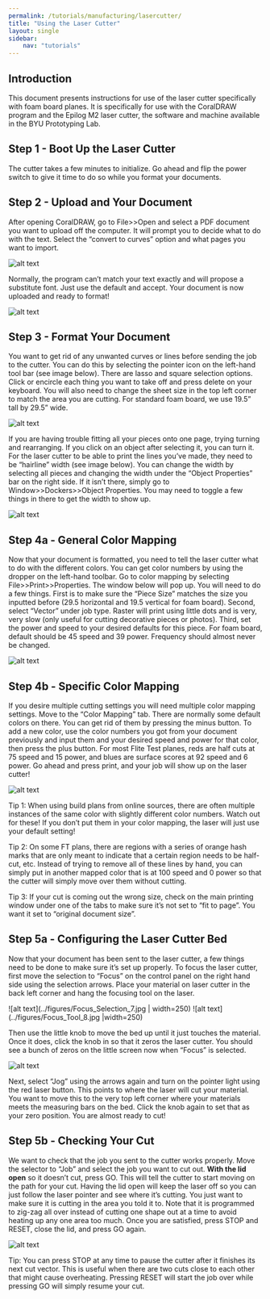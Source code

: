 ```yaml
---
permalink: /tutorials/manufacturing/lasercutter/
title: "Using the Laser Cutter"
layout: single
sidebar:
    nav: "tutorials"
---
```


## Introduction

This document presents instructions for use of the laser cutter specifically with foam board planes. It is specifically for use with the CoralDRAW program and the Epilog M2 laser cutter, the software and machine available in the BYU Prototyping Lab. 

## Step 1 - Boot Up the Laser Cutter

The cutter takes a few minutes to initialize. Go ahead and flip the power switch to give it time to do so while you format your documents.

## Step 2 - Upload and Your Document

After opening CoralDRAW, go to File>>Open and select a PDF document you want to upload off the computer. It will prompt you to decide what to do with the text. Select the “convert to curves” option and what pages you want to import.

![alt text](../figures/Coral_Text_1.JPG)

Normally, the program can’t match your text exactly and will propose a substitute font. Just use the default and accept. Your document is now uploaded and ready to format!

![alt text](../figures/Coral_Text_2.JPG)

## Step 3 - Format Your Document

You want to get rid of any unwanted curves or lines before sending the job to the cutter. You can do this by selecting the pointer icon on the left-hand tool bar (see image below). There are lasso and square selection options. Click or encircle each thing you want to take off and press delete on your keyboard. You will also need to change the sheet size in the top left corner to match the area you are cutting. For standard foam board, we use 19.5” tall by 29.5” wide.

![alt text](../figures/Pointer_Icon_3.jpg)

If you are having trouble fitting all your pieces onto one page, trying turning and rearranging. If you click on an object after selecting it, you can turn it. For the laser cutter to be able to print the lines you’ve made, they need to be “hairline” width (see image below). You can change the width by selecting all pieces and changing the width under the “Object Properties” bar on the right side. If it isn’t there, simply go to Window>>Dockers>>Object Properties. You may need to toggle a few things in there to get the width to show up.

![alt text](../figures/Hairline_4.jpg)

## Step 4a - General Color Mapping

Now that your document is formatted, you need to tell the laser cutter what to do with the different colors. You can get color numbers by using the dropper on the left-hand toolbar. Go to color mapping by selecting File>>Print>>Properties. The window below will pop up. You will need to do a few things. First is to make sure the “Piece Size” matches the size you inputted before (29.5 horizontal and 19.5 vertical for foam board). Second, select “Vector” under job type. Raster will print using little dots and is very, very slow (only useful for cutting decorative pieces or photos). Third, set the power and speed to your desired defaults for this piece. For foam board, default should be 45 speed and 39 power. Frequency should almost never be changed.

![alt text](../figures/Color_Map_Main_5.JPG)

## Step 4b - Specific Color Mapping

If you desire multiple cutting settings you will need multiple color mapping settings. Move to the “Color Mapping” tab. There are normally some default colors on there. You can get rid of them by pressing the minus button. To add a new color, use the color numbers you got from your document previously and input them and your desired speed and power for that color, then press the plus button. For most Flite Test planes, reds are half cuts at 75 speed and 15 power, and blues are surface scores at 92 speed and 6 power. Go ahead and press print, and your job will show up on the laser cutter!

![alt text](../figures/Color_Map_Tab_6.JPG)

Tip 1: When using build plans from online sources, there are often multiple instances of the same color with slightly different color numbers. Watch out for these! If you don’t put them in your color mapping, the laser will just use your default setting!

Tip 2: On some FT plans, there are regions with a series of orange hash marks that are only meant to indicate that a certain region needs to be half-cut, etc. Instead of trying to remove all of these lines by hand, you can simply put in another mapped color that is at 100 speed and 0 power so that the cutter will simply move over them without cutting. 

Tip 3: If your cut is coming out the wrong size, check on the main printing window under one of the tabs to make sure it’s not set to “fit to page”. You want it set to “original document size”.


## Step 5a - Configuring the Laser Cutter Bed

Now that your document has been sent to the laser cutter, a few things need to be done to make sure it’s set up properly. To focus the laser cutter, first move the selection to “Focus” on the control panel on the right hand side using the selection arrows. Place your material on laser cutter in the back left corner and hang the focusing tool on the laser. 

![alt text](../figures/Focus_Selection_7.jpg | width=250) ![alt text](../figures/Focus_Tool_8.jpg |width=250)

Then use the little knob to move the bed up until it just touches the material. Once it does, click the knob in so that it zeros the laser cutter. You should see a bunch of zeros on the little screen now when “Focus” is selected.

![alt text](../figures/Focusing_9.jpg)

Next, select “Jog” using the arrows again and turn on the pointer light using the red laser button. This points to where the laser will cut your material. You want to move this to the very top left corner where your materials meets the measuring bars on the bed. Click the knob again to set that as your zero position. You are almost ready to cut!

## Step 5b - Checking Your Cut

We want to check that the job you sent to the cutter works properly. Move the selector to “Job” and select the job you want to cut out. **With the lid open** so it doesn’t cut, press GO. This will tell the cutter to start moving on the path for your cut. Having the lid open will keep the laser off so you can just follow the laser pointer and see where it’s cutting. You just want to make sure it is cutting in the area you told it to. Note that it is programmed to zig-zag all over instead of cutting one shape out at a time to avoid heating up any one area too much. Once you are satisfied, press STOP and RESET, close the lid, and press GO again. 

![alt text](../figures/GO_10.jpg)

Tip: You can press STOP at any time to pause the cutter after it finishes its next cut vector. This is useful when there are two cuts close to each other that might cause overheating. Pressing RESET will start the job over while pressing GO will simply resume your cut.
